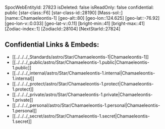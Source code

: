 ﻿---
location: [-76.92,-124.625,80]
type: Star
tags:
- astro/Star

---
SpocWebEntityId: 27823
isDeleted: false
isReadOnly: false
confidential: public
[star-class::F6]
[star-class-id::28190]
[Mass-sol::]
[name::Chamaeleontis-1]
[geo-alt::80]
[geo-lon::124.625]
[geo-lat::-76.92]
[geo-lon-v::0.033]
[geo-lat-v::0.11]
[bright-min::41]
[bright-max::41]
[Zodiac-index::1]
[ZodiacId::28104]
[NextStarId::27824]



## Confidential Links & Embeds: 
- [[../../../_Standards/astro/Star/Chamaeleontis-1|Chamaeleontis-1]] 
- [[../../../_public/astro/Star/Chamaeleontis-1.public|Chamaeleontis-1.public]] 
- [[../../../_internal/astro/Star/Chamaeleontis-1.internal|Chamaeleontis-1.internal]] 
- [[../../../_protect/astro/Star/Chamaeleontis-1.protect|Chamaeleontis-1.protect]] 
- [[../../../_private/astro/Star/Chamaeleontis-1.private|Chamaeleontis-1.private]] 
- [[../../../_personal/astro/Star/Chamaeleontis-1.personal|Chamaeleontis-1.personal]] 
- [[../../../_secret/astro/Star/Chamaeleontis-1.secret|Chamaeleontis-1.secret]]

